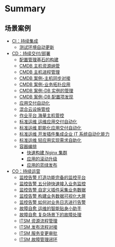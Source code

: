 # Summary

## 场景案例
* [CI：持续集成]()
    * [测试环境自动更新](CI/Pipeline_git_commit_to_stag.md)
* [CD：持续交付/部署]()
    * [配置管理基石的构建](CD/CMDB/Configuration_management_standardization.md)
    * [CMDB 主机资源纳管](CD/CMDB/CMDB_management_hosts.md)
    * [CMDB 主机进程管理](CD/CMDB/CMDB_management_process.md)
    * [CMDB 案例-主机同步对接](CD/CMDB/CMDB_integration.md)
    * [CMDB 案例-业务拓扑应用](CD/CMDB/Openfalcon_cmdb_topo_tree.md)
    * [CMDB 案例-DB 实例的管理](CD/CMDB/CMDB_management_database_middleware.md)
    * [CMDB 案例-DB 配置项发现](CD/CMDB/CMDB_CI_auto_discovery_MySQL.md)
    * [应用交付自动化](CD/Automation/Application_delivery_deployment_automation.md)
    * [混合云设施管控](CD/Automation/Hybrid_cloud_management.md)
    * [作业平台 海量主机管控](CD/Automation/Massive_host_control.md)
    * [标准运维 运维应用交付自动化](CD/Automation/application_deployment.md)
    * [标准运维 职能化应用交付自动化](CD/Automation/ops_half_automation.md)
    * [标准运维 开发插件集成企业 IT 系统自动化能力](CD/Automation/intergration_itil.md)
    * [标准运维 轻应用实现需求自助化](CD/Demand_self_service.md)
    * [容器编排]()
        * [快速构建 Nginx 集群](CD/BCS/Bcs_deploy_nginx_cluster.md)
        * [应用的滚动升级](CD/BCS/Bcs_app_Rolling_Update_Deployment.md)
        * [应用的蓝绿发布](CD/BCS/Bcs_blue_green_deployment.md)
* [CO：持续运营]()
    * [监控告警 打造功能完备的监控平台](6.0/监控平台/产品白皮书/quickstart/README.md)
    * [监控告警 五分钟快速接入业务监控](6.0/监控平台/产品白皮书/quickstart/best-practices.md)
    * [监控告警 自定义插件采集业务数据](6.0/监控平台/产品白皮书/functions/conf/plugins.md)
    * [监控告警 构建业务数据可视化大屏](6.0/监控平台/产品白皮书/functions/report/new_dashboard.md)
    * [监控告警 如何对业务日志进行告警](6.0/监控平台/产品白皮书/guide/keywords_event.md)
    * [故障自愈 运维的智能贴身小助手](6.0/故障自愈/产品白皮书/concepts/fta_solutions.md)
    * [故障自愈 复杂场景下的故障处理](6.0/故障自愈/产品白皮书/guide/ping_Unreachable_fault_replacement_package.md)
    * [ITSM 资源流程管理](CO/ITSM/Service_Request.md)
    * [ITSM 发布流程对接](CO/ITSM/Release_Management.md)
    * [ITSM 服务变更审批](CO/ITSM/Change_Management.md)
    * [ITSM 故障管理闭环](CO/ITSM/Incident_Management.md)
